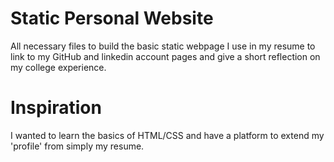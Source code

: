 # Static Personal Website

All necessary files to build the basic static webpage I use in my resume to link to my GitHub and linkedin account pages and give a short reflection on my college experience.

# Inspiration

I wanted to learn the basics of HTML/CSS and have a platform to extend my 'profile' from simply my resume.
